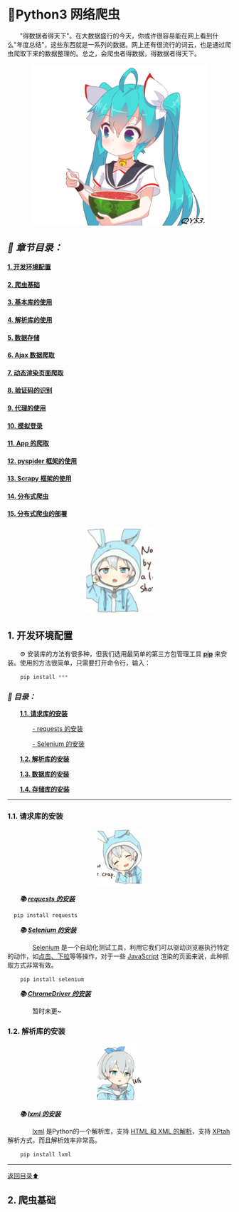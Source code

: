 # 💬Python3 网络爬虫 
&emsp;&emsp;"得数据者得天下"。在大数据盛行的今天，你或许很容易能在网上看到什么"年度总结"，这些东西就是一系列的数据。网上还有很流行的词云，也是通过爬虫爬取下来的数据整理的。总之，会爬虫者得数据，得数据者得天下。

<div align="center">
    <img src="https://github.com/fmw666/my-image-file/blob/master/images/anime/bluecutegirl1.gif" width="400">
</div>


## *📑 章节目录：*
#### [1. 开发环境配置](#1-开发环境配置-1)

#### [2. 爬虫基础](#2)

#### [3. 基本库的使用](#3)

#### [4. 解析库的使用](#4)

#### [5. 数据存储](#5)

#### [6. Ajax 数据爬取](#6)

#### [7. 动态渲染页面爬取](#7)

#### [8. 验证码的识别](#8)

#### [9. 代理的使用](#9)

#### [10. 模拟登录](#10)

#### [11. App 的爬取](#11)

#### [12. pyspider 框架的使用](#12)

#### [13. Scrapy 框架的使用](#13)

#### [14. 分布式爬虫](#14)

#### [15. 分布式爬虫的部署](#15)

<div align="center">
    <img src="https://github.com/fmw666/my-image-file/blob/master/images/anime/bluegirl1.jpg" width="150">
</div>

## 1. 开发环境配置
&emsp;&emsp;⚙ 安装库的方法有很多种，但我们选用最简单的第三方包管理工具 **[pip](#no-jump)** 来安装。使用的方法很简单，只需要打开命令行，输入：

```python
    pip install ***
```


### *📜 目录：*
&emsp;&emsp;**[1.1. 请求库的安装](#11-请求库的安装)**

&emsp;&emsp;&emsp;&emsp;[- requests 的安装](#1.1.1)

&emsp;&emsp;&emsp;&emsp;[- Selenium 的安装](#1.1.2)

&emsp;&emsp;**[1.2. 解析库的安装](#12-解析库的安装)**

&emsp;&emsp;**[1.3. 数据库的安装](#1.3)**

&emsp;&emsp;**[1.4. 存储库的安装](#1.4)**

---

### 1.1. 请求库的安装

<div align="center">
  <img src="https://github.com/fmw666/my-image-file/blob/master/images/anime/bluegirl2.jpg" width="100">
</div>

&emsp;&emsp;***📚 [requests 的安装](#1.1.1)*** <a name="1.1.1"></a>
 
  ```cmd
    pip install requests
  ```
    
&emsp;&emsp;***📚 [Selenium 的安装](#1.1.2)*** <a name="1.1.2"></a>
  
&emsp;&emsp;&emsp;&emsp;[Selenium](#no-jump) 是一个自动化测试工具，利用它我们可以驱动浏览器执行特定的动作，如[点击、下拉](#no-jump)等等操作，对于一些 [JavaScript](#no-jump) 渲染的页面来说，此种抓取方式非常有效。
    
  ```pip
      pip install selenium
  ```
    
&emsp;&emsp;***📚 [ChromeDriver 的安装](#1.1.3)*** 

&emsp;&emsp;&emsp;&emsp;暂时未更~
    
### 1.2. 解析库的安装

<div align="center">
  <img src="https://github.com/fmw666/my-image-file/blob/master/images/anime/bluegirl3.jpg" width="100">
</div>

&emsp;&emsp;***📚 [lxml 的安装](#1.2.1)*** <a name="1.2.1"></a>

&emsp;&emsp;&emsp;&emsp;[lxml](#no-jump) 是Python的一个解析库，支持 [HTML 和 XML 的解析](#no-jump)，支持 [XPtah](#no-jump) 解析方式，而且解析效率非常高。 

  ```cmd
      pip install lxml
  ```

---

[返回目录⬆](#-章节目录)

<a name="2"></a>
## 2. 爬虫基础
